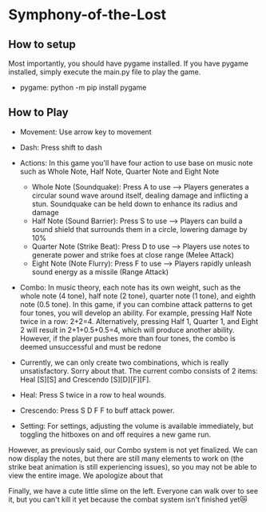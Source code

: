 # Symphony-of-the-Lost

## How to setup
Most importantly, you should have pygame installed. If you have pygame installed, simply execute the main.py file to play the game.
- pygame: python -m pip install pygame

## How to Play
- Movement: Use arrow key to movement
- Dash: Press shift to dash
- Actions: In this game you'll have four action to use base on music note such as Whole Note, Half Note, Quarter Note and Eight Note
  - Whole Note (Soundquake): Press A to use --> Players generates a circular sound wave around itself, dealing damage and inflicting a stun. Soundquake can be held down to enhance its radius and damage
  - Half Note (Sound Barrier): Press S to use --> Players can build a sound shield that surrounds them in a circle, lowering damage by 10%
  - Quarter Note (Strike Beat): Press D to use --> Players use notes to generate power and strike foes at close range (Melee Attack)
  - Eight Note (Note Flurry): Press F to use --> Players rapidly unleash sound energy as a missile (Range Attack)
 
- Combo: In music theory, each note has its own weight, such as the whole note (4 tone), half note (2 tone), quarter note (1 tone), and eighth note (0.5 tone). In this game, if you can combine attack patterns to get four tones, you will develop an ability. For example, pressing Half Note twice in a row: 2+2=4. Alternatively, pressing Half 1, Quarter 1, and Eight 2 will result in 2+1+0.5+0.5=4, which will produce another ability. However, if the player pushes more than four tones, the combo is deemed unsuccessful and must be redone

- Currently, we can only create two combinations, which is really unsatisfactory. Sorry about that. The current combo consists of 2 items: Heal [S][S] and Crescendo [S][D][F][F].
- Heal: Press S twice in a row to heal wounds.
- Crescendo: Press S D F F to buff attack power.

- Setting: For settings, adjusting the volume is available immediately, but toggling the hitboxes on and off requires a new game run.

However, as previously said, our Combo system is not yet finalized. We can now display the notes, but there are still many elements to work on (the strike beat animation is still experiencing issues), so you may not be able to view the entire image. We apologize about that

Finally, we have a cute little slime on the left. Everyone can walk over to see it, but you can't kill it yet because the combat system isn't finished yet😿


